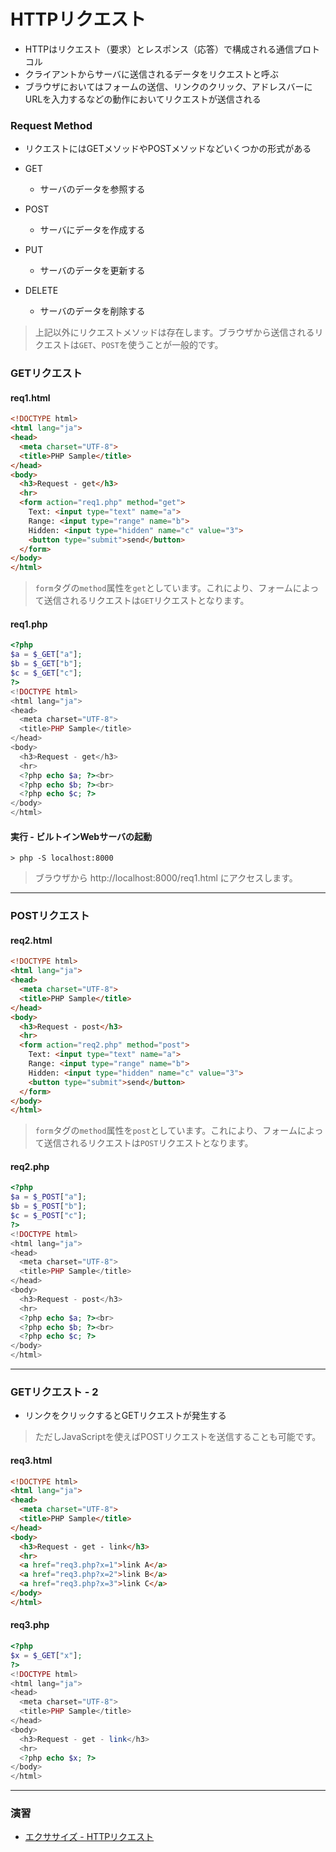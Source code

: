 # HTTPリクエスト

+ HTTPはリクエスト（要求）とレスポンス（応答）で構成される通信プロトコル
+ クライアントからサーバに送信されるデータをリクエストと呼ぶ
+ ブラウザにおいてはフォームの送信、リンクのクリック、アドレスバーにURLを入力するなどの動作においてリクエストが送信される

### Request Method

+ リクエストにはGETメソッドやPOSTメソッドなどいくつかの形式がある

+ GET
  + サーバのデータを参照する
+ POST
  + サーバにデータを作成する
+ PUT
  + サーバのデータを更新する
+ DELETE
  + サーバのデータを削除する

> 上記以外にリクエストメソッドは存在します。ブラウザから送信されるリクエストは`GET`、`POST`を使うことが一般的です。

### GETリクエスト

#### req1.html

```html
<!DOCTYPE html>
<html lang="ja">
<head>
  <meta charset="UTF-8">
  <title>PHP Sample</title>
</head>
<body>
  <h3>Request - get</h3>
  <hr>
  <form action="req1.php" method="get">
    Text: <input type="text" name="a">
    Range: <input type="range" name="b">
    Hidden: <input type="hidden" name="c" value="3">
    <button type="submit">send</button>
  </form>
</body>
</html>
```

> `form`タグの`method`属性を`get`としています。これにより、フォームによって送信されるリクエストは`GET`リクエストとなります。

#### req1.php

```php
<?php
$a = $_GET["a"];
$b = $_GET["b"];
$c = $_GET["c"];
?>
<!DOCTYPE html>
<html lang="ja">
<head>
  <meta charset="UTF-8">
  <title>PHP Sample</title>
</head>
<body>
  <h3>Request - get</h3>
  <hr>
  <?php echo $a; ?><br>
  <?php echo $b; ?><br>
  <?php echo $c; ?>
</body>
</html>
```

#### 実行 - ビルトインWebサーバの起動

```
> php -S localhost:8000
```

> ブラウザから http://localhost:8000/req1.html にアクセスします。

---

### POSTリクエスト

#### req2.html

```html
<!DOCTYPE html>
<html lang="ja">
<head>
  <meta charset="UTF-8">
  <title>PHP Sample</title>
</head>
<body>
  <h3>Request - post</h3>
  <hr>
  <form action="req2.php" method="post">
    Text: <input type="text" name="a">
    Range: <input type="range" name="b">
    Hidden: <input type="hidden" name="c" value="3">
    <button type="submit">send</button>
  </form>
</body>
</html>
```

> `form`タグの`method`属性を`post`としています。これにより、フォームによって送信されるリクエストは`POST`リクエストとなります。


#### req2.php

```php
<?php
$a = $_POST["a"];
$b = $_POST["b"];
$c = $_POST["c"];
?>
<!DOCTYPE html>
<html lang="ja">
<head>
  <meta charset="UTF-8">
  <title>PHP Sample</title>
</head>
<body>
  <h3>Request - post</h3>
  <hr>
  <?php echo $a; ?><br>
  <?php echo $b; ?><br>
  <?php echo $c; ?>
</body>
</html>
```

---

### GETリクエスト - 2

+ リンクをクリックするとGETリクエストが発生する

> ただしJavaScriptを使えばPOSTリクエストを送信することも可能です。

#### req3.html

```html
<!DOCTYPE html>
<html lang="ja">
<head>
  <meta charset="UTF-8">
  <title>PHP Sample</title>
</head>
<body>
  <h3>Request - get - link</h3>
  <hr>
  <a href="req3.php?x=1">link A</a>
  <a href="req3.php?x=2">link B</a>
  <a href="req3.php?x=3">link C</a>
</body>
</html>
```

#### req3.php

```php
<?php
$x = $_GET["x"];
?>
<!DOCTYPE html>
<html lang="ja">
<head>
  <meta charset="UTF-8">
  <title>PHP Sample</title>
</head>
<body>
  <h3>Request - get - link</h3>
  <hr>
  <?php echo $x; ?>
</body>
</html>
```

---

### 演習

+ [エクササイズ - HTTPリクエスト](ex/02_ex.md)
